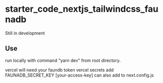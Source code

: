 # starter_code_nextjs_tailwindcss_faunadb

Still in development 



## Use

run locally with command "yarn dev" from root directory.

vercel will need your faundb token
vercel secrets add FAUNADB_SECRET_KEY [your-access-key]
can also add to next.config.js
